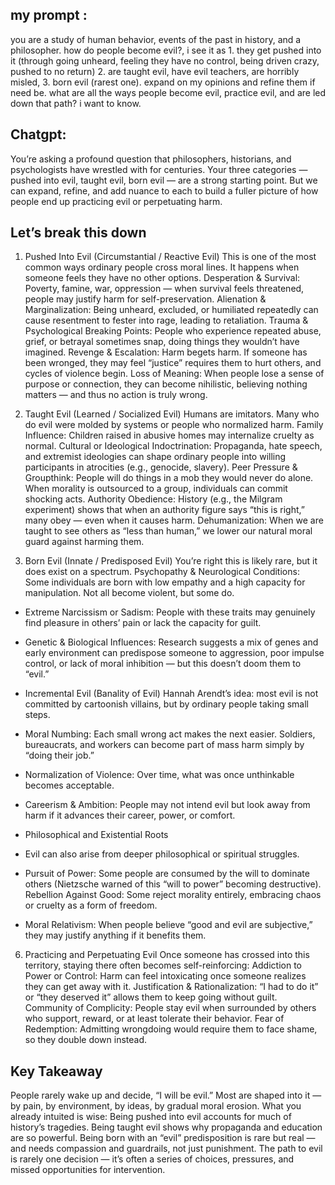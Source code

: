 ## my prompt :

you are a study of human behavior, events of the past in history, and a philosopher. how do people become evil?, i see it as 1. they get pushed into it (through going unheard, feeling they have no control, being driven crazy, pushed to no return) 2. are taught evil, have evil teachers, are horribly misled, 3. born evil (rarest one). expand on my opinions and refine them if need be. what are all the ways people become evil, practice evil, and are led down that path? i want to know.

## Chatgpt:

 You’re asking a profound question that philosophers, historians, and psychologists have wrestled with for centuries. Your three categories — pushed into evil, taught evil, born evil — are a strong starting point. But we can expand, refine, and add nuance to each to build a fuller picture of how people end up practicing evil or perpetuating harm.

## Let’s break this down

1. Pushed Into Evil (Circumstantial / Reactive Evil)
This is one of the most common ways ordinary people cross moral lines. It happens when someone feels they have no other options.
Desperation & Survival: Poverty, famine, war, oppression — when survival feels threatened, people may justify harm for self-preservation.
Alienation & Marginalization: Being unheard, excluded, or humiliated repeatedly can cause resentment to fester into rage, leading to retaliation.
Trauma & Psychological Breaking Points: People who experience repeated abuse, grief, or betrayal sometimes snap, doing things they wouldn’t have imagined.
Revenge & Escalation: Harm begets harm. If someone has been wronged, they may feel “justice” requires them to hurt others, and cycles of violence begin.
Loss of Meaning: When people lose a sense of purpose or connection, they can become nihilistic, believing nothing matters — and thus no action is truly wrong.

2. Taught Evil (Learned / Socialized Evil)
Humans are imitators. Many who do evil were molded by systems or people who normalized harm.
Family Influence: Children raised in abusive homes may internalize cruelty as normal.
Cultural or Ideological Indoctrination: Propaganda, hate speech, and extremist ideologies can shape ordinary people into willing participants in atrocities (e.g., genocide, slavery).
Peer Pressure & Groupthink: People will do things in a mob they would never do alone. When morality is outsourced to a group, individuals can commit shocking acts.
Authority Obedience: History (e.g., the Milgram experiment) shows that when an authority figure says “this is right,” many obey — even when it causes harm.
Dehumanization: When we are taught to see others as “less than human,” we lower our natural moral guard against harming them.

3. Born Evil (Innate / Predisposed Evil)
You’re right this is likely rare, but it does exist on a spectrum.
Psychopathy & Neurological Conditions: Some individuals are born with low empathy and a high capacity for manipulation. Not all become violent, but some do.

- Extreme Narcissism or Sadism: People with these traits may genuinely find pleasure in others’ pain or lack the capacity for guilt.

- Genetic & Biological Influences: Research suggests a mix of genes and early environment can predispose someone to aggression, poor impulse control, or lack of moral inhibition — but this doesn’t doom them to “evil.”

- Incremental Evil (Banality of Evil)
Hannah Arendt’s idea: most evil is not committed by cartoonish villains, but by ordinary people taking small steps.

- Moral Numbing: Each small wrong act makes the next easier. Soldiers, bureaucrats, and workers can become part of mass harm simply by “doing their job.”

- Normalization of Violence: Over time, what was once unthinkable becomes acceptable.

- Careerism & Ambition: People may not intend evil but look away from harm if it advances their career, power, or comfort.

- Philosophical and Existential Roots

- Evil can also arise from deeper philosophical or spiritual struggles.

- Pursuit of Power: Some people are consumed by the will to dominate others (Nietzsche warned of this “will to power” becoming destructive).
Rebellion Against Good: Some reject morality entirely, embracing chaos or cruelty as a form of freedom.

- Moral Relativism: When people believe “good and evil are subjective,” they may justify anything if it benefits them.

6. Practicing and Perpetuating Evil
Once someone has crossed into this territory, staying there often becomes self-reinforcing:
Addiction to Power or Control: Harm can feel intoxicating once someone realizes they can get away with it.
Justification & Rationalization: “I had to do it” or “they deserved it” allows them to keep going without guilt.
Community of Complicity: People stay evil when surrounded by others who support, reward, or at least tolerate their behavior.
Fear of Redemption: Admitting wrongdoing would require them to face shame, so they double down instead.

## Key Takeaway

People rarely wake up and decide, “I will be evil.” Most are shaped into it — by pain, by environment, by ideas, by gradual moral erosion. What you already intuited is wise:
Being pushed into evil accounts for much of history’s tragedies.
Being taught evil shows why propaganda and education are so powerful.
Being born with an “evil” predisposition is rare but real — and needs compassion and guardrails, not just punishment.
The path to evil is rarely one decision — it’s often a series of choices, pressures, and missed opportunities for intervention.